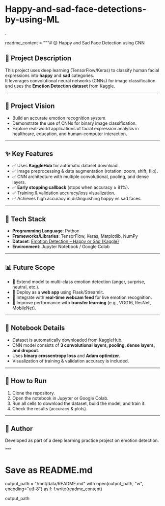 # Happy-and-sad-face-detections-by-using-ML
.

readme_content = """# 😊 Happy and Sad Face Detection using CNN

## 📖 Project Description  
This project uses deep learning (TensorFlow/Keras) to classify human facial expressions into **happy** and **sad** categories.  
It leverages convolutional neural networks (CNNs) for image classification and uses the **Emotion Detection dataset** from Kaggle.  

---

## 🎯 Project Vision  
- Build an accurate emotion recognition system.  
- Demonstrate the use of CNNs for binary image classification.  
- Explore real-world applications of facial expression analysis in healthcare, education, and human-computer interaction.  

---

## ✨ Key Features  
- ✅ Uses **KaggleHub** for automatic dataset download.  
- ✅ Image preprocessing & data augmentation (rotation, zoom, shift, flip).  
- ✅ CNN architecture with multiple convolutional, pooling, and dense layers.  
- ✅ **Early stopping callback** (stops when accuracy ≥ 81%).  
- ✅ Training & validation accuracy/loss visualization.  
- ✅ Achieves high accuracy in distinguishing happy vs sad faces.  

---

## 🔧 Tech Stack  
- **Programming Language**: Python  
- **Frameworks/Libraries**: TensorFlow, Keras, Matplotlib, NumPy  
- **Dataset**: [Emotion Detection – Happy or Sad (Kaggle)](https://www.kaggle.com/datasets/aravindanr22052001/emotiondetection-happy-or-sad)  
- **Environment**: Jupyter Notebook / Google Colab  

---

## 📊 Future Scope  
- 🔹 Extend model to multi-class emotion detection (anger, surprise, neutral, etc.).  
- 🔹 Deploy as a **web app** using Flask/Streamlit.  
- 🔹 Integrate with **real-time webcam feed** for live emotion recognition.  
- 🔹 Improve performance with **transfer learning** (e.g., VGG16, ResNet, MobileNet).  

---

## 📜 Notebook Details  
- Dataset is automatically downloaded from KaggleHub.  
- CNN model consists of **3 convolutional layers, pooling, dense layers, and dropout**.  
- Uses **binary crossentropy loss** and **Adam optimizer**.  
- Visualization of training & validation accuracy is included.  

---

## 🚀 How to Run  
1. Clone the repository.  
2. Open the notebook in Jupyter or Google Colab.  
3. Run all cells to download the dataset, build the model, and train it.  
4. Check the results (accuracy & plots).  

---

## 📌 Author  
Developed as part of a deep learning practice project on emotion detection.  

"""

# Save as README.md
output_path = "/mnt/data/README.md"
with open(output_path, "w", encoding="utf-8") as f:
    f.write(readme_content)

output_path
